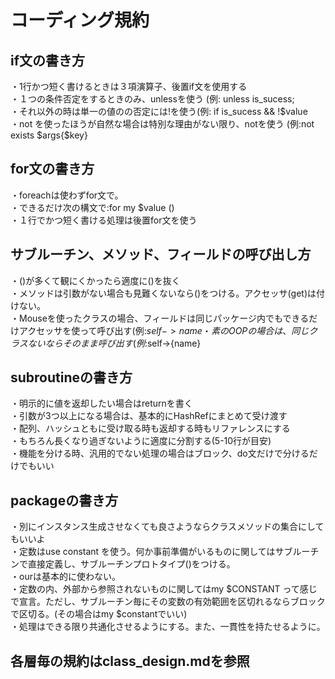 # コーディング規約

## if文の書き方
・1行かつ短く書けるときは３項演算子、後置if文を使用する  
・１つの条件否定をするときのみ、unlessを使う (例: unless is_sucess;  
・それ以外の時は単一の値のの否定には!を使う(例: if is_sucess && !$value  
・not を使ったほうが自然な場合は特別な理由がない限り、notを使う (例:not exists $args{$key}  

## for文の書き方
・foreachは使わずfor文で。  
・できるだけ次の構文で:for my $value ()  
・１行でかつ短く書ける処理は後置for文を使う  

## サブルーチン、メソッド、フィールドの呼び出し方
・()が多くて観にくかったら適度に()を抜く  
・メソッドは引数がない場合も見難くないなら()をつける。アクセッサ(get)は付けない。  
・Mouseを使ったクラスの場合、フィールドは同じパッケージ内でもできるだけアクセッサを使って呼び出す(例:$self->name  
・素のOOPの場合は、同じクラスないならそのまま呼び出す(例:$self->{name}  

## subroutineの書き方
・明示的に値を返却したい場合はreturnを書く  
・引数が3つ以上になる場合は、基本的にHashRefにまとめて受け渡す  
・配列、ハッシュともに受け取る時も返却する時もリファレンスにする  
・もちろん長くなり過ぎないように適度に分割する(5-10行が目安)  
・機能を分ける時、汎用的でない処理の場合はブロック、do文だけで分けるだけでもいい  

## packageの書き方
・別にインスタンス生成させなくても良さようならクラスメソッドの集合にしてもいいよ  
・定数はuse constant を使う。何か事前準備がいるものに関してはサブルーチンで直接定義し、サブルーチンプロトタイプ()をつける。  
・ourは基本的に使わない。  
・定数の内、外部から参照されないものに関してはmy $CONSTANT って感じで宣言。ただし、サブルーチン毎にその変数の有効範囲を区切れるならブロックで区切る。(その場合はmy $constantでいい)  
・処理はできる限り共通化させるようにする。また、一貫性を持たせるように。  

## 各層毎の規約はclass_design.mdを参照
